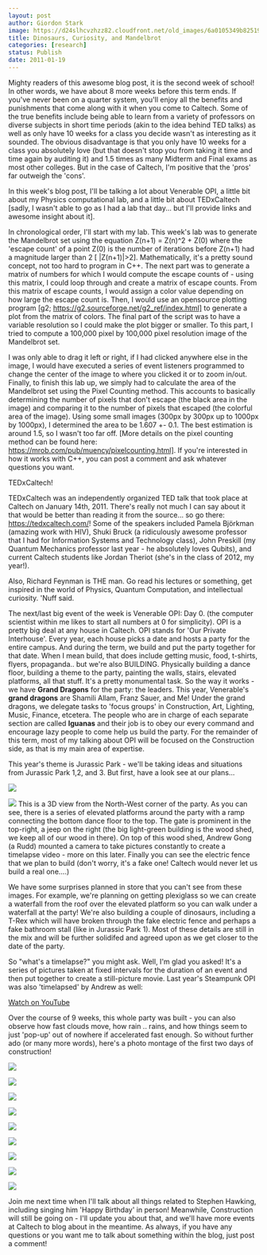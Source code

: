 ```yaml
---
layout: post
author: Giordon Stark
image: https://d24slhcvzhzz82.cloudfront.net/old_images/6a0105349b8251970b0147e1b0ffb9970b.png
title: Dinosaurs, Curiosity, and Mandelbrot 
categories: [research]
status: Publish
date: 2011-01-19
---
```



Mighty readers of this awesome blog post, it is the second week of school! In other words, we have about 8 more weeks before this term ends. If you've never been on a quarter system, you'll enjoy all the benefits and punishments that come along with it when you come to Caltech. Some of the true benefits include being able to learn from a variety of professors on diverse subjects in short time periods (akin to the idea behind TED talks) as well as only have 10 weeks for a class you decide wasn't as interesting as it sounded. The obvious disadvantage is that you only have 10 weeks for a class you absolutely love (but that doesn't stop you from taking it time and time again by auditing it) and 1.5 times as many Midterm and Final exams as most other colleges. But in the case of Caltech, I'm positive that the 'pros' far outweigh the 'cons'.

In this week's blog post, I'll be talking a lot about Venerable OPI, a little bit about my Physics computational lab, and a little bit about TEDxCaltech [sadly, I wasn't able to go as I had a lab that day... but I'll provide links and awesome insight about it].

In chronological order, I'll start with my lab. This week's lab was to generate the Mandelbrot set using the equation Z(n+1) = Z(n)^2 + Z(0) where the 'escape count' of a point Z(0) is the number of iterations before Z(n+1) had a magnitude larger than 2 [ |Z(n+1)|&gt;2]. Mathematically, it's a pretty sound concept, not too hard to program in C++. The next part was to generate a matrix of numbers for which I would compute the escape counts of - using this matrix, I could loop through and create a matrix of escape counts. From this matrix of escape counts, I would assign a color value depending on how large the escape count is. Then, I would use an opensource plotting program [g2; https://g2.sourceforge.net/g2_ref/index.html] to generate a plot from the matrix of colors. The final part of the script was to have a variable resolution so I could make the plot bigger or smaller. To this part, I tried to compute a 100,000 pixel by 100,000 pixel resolution image of the Mandelbrot set.

I was only able to drag it left or right, if I had clicked anywhere else in the image, I would have executed a series of event listeners programmed to change the center of the image to where you clicked it or to zoom in/out. Finally, to finish this lab up, we simply had to calculate the area of the Mandelbrot set using the Pixel Counting method. This accounts to basically determining the number of pixels that don't escape (the black area in the image) and comparing it to the number of pixels that escaped (the colorful area of the image). Using some small images (300px by 300px up to 1000px by 1000px), I determined the area to be 1.607 +- 0.1. The best estimation is around 1.5, so I wasn't too far off. [More details on the pixel counting method can be found here: https://mrob.com/pub/muency/pixelcounting.html]. If you're interested in how it works with C++, you can post a comment and ask whatever questions you want.

TEDxCaltech!

TEDxCaltech was an independently organized TED talk that took place at Caltech on January 14th, 2011. There's really not much I can say about it that would be better than reading it from the source... so go there: https://tedxcaltech.com/! Some of the speakers included Pamela                          Björkman (amazing work with HIV), Shuki                          Bruck (a ridiculously awesome professor that I had for Information Systems and Technology class), John                          Preskill (my Quantum Mechanics professor last year - he absolutely loves Qubits), and current Caltech students like Jordan                          Theriot (she's in the class of 2012, my year!).

Also, Richard Feynman is THE man. Go read his lectures or something, get inspired in the world of Physics, Quantum Computation, and intellectual curiosity. 'Nuff said.

The next/last big event of the week is Venerable OPI: Day 0. (the computer scientist within me likes to start all numbers at 0 for simplicity). OPI is a pretty big deal at any house in Caltech. OPI stands for 'Our Private Interhouse'. Every year, each  house  picks a date and hosts a party for the entire campus. And during the term, we build and put the party together for that date. When I mean build, that does include getting music, food, t-shirts, flyers, propaganda.. but we're also BUILDING. Physically building a dance floor, building a theme to the party, painting the walls, stairs, elevated platforms, all that stuff. It's a pretty monumental task. So the way it works - we have **Grand Dragons** for the party: the leaders. This year, Venerable's **grand dragons** are Shamili Allam, Franz Sauer, and Me! Under the grand dragons, we delegate tasks to 'focus groups' in Construction, Art, Lighting, Music, Finance, etcetera. The people who are in charge of each separate section are called **Iguanas** and their job is to obey our every command and encourage lazy people to come help us build the party. For the remainder of this term, most of my talking about OPI will be focused on the Construction side, as that is my main area of expertise.

This year's theme is Jurassic Park - we'll be taking ideas and situations from Jurassic Park 1,2, and 3. But first, have a look see at our plans...


![](https://d24slhcvzhzz82.cloudfront.net/old_images/caltech_as_it_happens/6a0105349b8251970b0148c7ba5c7f970c.jpg)


![](https://d24slhcvzhzz82.cloudfront.net/old_images/caltech_as_it_happens/6a0105349b8251970b0148c7ba5d15970c.jpg)
This is a 3D view from the North-West corner of the party. As you can see, there is a series of elevated platforms around the party with a ramp connecting the bottom dance floor to the top. The gate is prominent in the top-right, a jeep on the right (the big light-green building is the wood shed, we keep all of our wood in there). On top of this wood shed, Andrew Gong (a Rudd) mounted a camera to take pictures constantly to create a timelapse video - more on this later. Finally you can see the electric fence that we plan to build (don't worry, it's a fake one! Caltech would never let us build a real one....)

We have some surprises planned in store that you can't see from these images. For example, we're planning on getting plexiglass so we can create a waterfall from the roof over the elevated platform so you can walk under a waterfall at the party! We're also building a couple of dinosaurs, including a T-Rex which will have broken through the fake electric fence and perhaps a fake bathroom stall (like in Jurassic Park 1). Most of these details are still in the mix and will be further solidifed and agreed upon as we get closer to the date of the party.

So "what's a timelapse?" you might ask. Well, I'm glad you asked! It's a series of pictures taken at fixed intervals for the duration of an event and then put together to create a still-picture movie. Last year's Steampunk OPI was also 'timelapsed' by Andrew as well:

[Watch on YouTube](https://www.youtube.com/v/auqcq5nZEvw?fs=1)

Over the course of 9 weeks, this whole party was built - you can also observe how fast clouds move, how rain .. rains, and how things seem to just 'pop-up' out of nowhere if accelerated fast enough. So without further ado (or many more words), here's a photo montage of the first two days of construction!

![](https://d24slhcvzhzz82.cloudfront.net/old_images/caltech_as_it_happens/6a0105349b8251970b0147e1b13905970b.jpg)


![](https://d24slhcvzhzz82.cloudfront.net/old_images/caltech_as_it_happens/6a0105349b8251970b0148c7ba7558970c.jpg)


![](https://d24slhcvzhzz82.cloudfront.net/old_images/caltech_as_it_happens/6a0105349b8251970b0147e1b13ebc970b.jpg)


![](https://d24slhcvzhzz82.cloudfront.net/old_images/caltech_as_it_happens/6a0105349b8251970b0148c7ba7a96970c.jpg)


![](https://d24slhcvzhzz82.cloudfront.net/old_images/caltech_as_it_happens/6a0105349b8251970b0147e1b14200970b.jpg)


![](https://d24slhcvzhzz82.cloudfront.net/old_images/caltech_as_it_happens/6a0105349b8251970b0147e1b1444b970b.jpg)


![](https://d24slhcvzhzz82.cloudfront.net/old_images/caltech_as_it_happens/6a0105349b8251970b0147e1b14e97970b.jpg)


![](https://d24slhcvzhzz82.cloudfront.net/old_images/caltech_as_it_happens/6a0105349b8251970b0147e1b156c4970b.jpg)


![](https://d24slhcvzhzz82.cloudfront.net/old_images/caltech_as_it_happens/6a0105349b8251970b0147e1b15bef970b.jpg)


Join me next time when I'll talk about all things related to Stephen Hawking, including singing him 'Happy Birthday' in person! Meanwhile, Construction will still be going on - I'll update you about that, and we'll have more events at Caltech to blog about in the meantime. As always, if you have any questions or you want me to talk about something within the blog, just post a comment!

